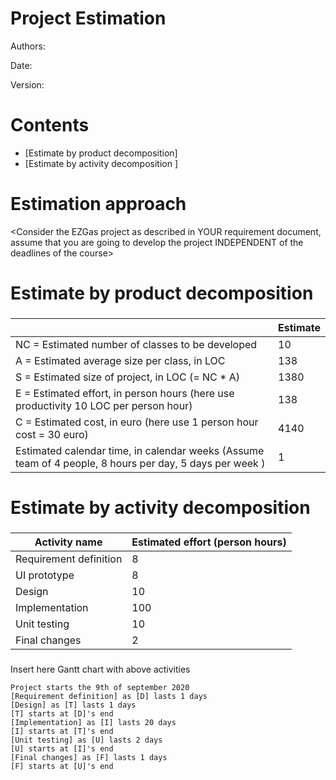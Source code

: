 # Project Estimation  

Authors:

Date:

Version:

# Contents



- [Estimate by product decomposition]
- [Estimate by activity decomposition ]



# Estimation approach

<Consider the EZGas  project as described in YOUR requirement document, assume that you are going to develop the project INDEPENDENT of the deadlines of the course>

# Estimate by product decomposition

### 

|             | Estimate                        |             
| ----------- | ------------------------------- |  
| NC =  Estimated number of classes to be developed   | 10                            |             
|  A = Estimated average size per class, in LOC       | 138                           | 
| S = Estimated size of project, in LOC (= NC * A) | 1380|
| E = Estimated effort, in person hours (here use productivity 10 LOC per person hour)  | 138                                      |   
| C = Estimated cost, in euro (here use 1 person hour cost = 30 euro) | 4140| 
| Estimated calendar time, in calendar weeks (Assume team of 4 people, 8 hours per day, 5 days per week ) | 1                   |               


# Estimate by activity decomposition

### 

|         Activity name    | Estimated effort (person hours)   |             
| ----------- | ------------------------------- | 
| Requirement definition| 8 |
| UI prototype| 8 |
| Design| 10 |
| Implementation| 100 |
| Unit testing| 10 |
| Final changes| 2 |


###
Insert here Gantt chart with above activities

```plantuml
Project starts the 9th of september 2020
[Requirement definition] as [D] lasts 1 days
[Design] as [T] lasts 1 days
[T] starts at [D]'s end
[Implementation] as [I] lasts 20 days
[I] starts at [T]'s end
[Unit testing] as [U] lasts 2 days
[U] starts at [I]'s end
[Final changes] as [F] lasts 1 days
[F] starts at [U]'s end
```